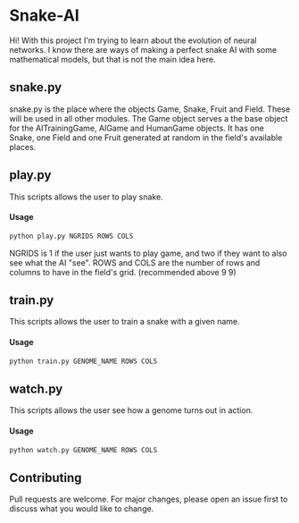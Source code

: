 # Snake-AI
Hi! With this project I'm trying to learn about the evolution of neural networks. I know there are ways of making a perfect snake AI with some mathematical models, but that is not the main idea here. 

## snake.py
snake.py is the place where the objects Game, Snake, Fruit and Field. These will be used in all other modules. The Game object serves a the base object for the AITrainingGame, AIGame and HumanGame objects. It has one Snake, one Field and one Fruit generated at random in the field's available places.

## play.py
This scripts allows the user to play snake.

#### Usage
```bash
python play.py NGRIDS ROWS COLS
```
NGRIDS is 1 if the user just wants to play game, and two if they want to also see what the AI "see".
ROWS and COLS are the number of rows and columns to have in the field's grid. (recommended above 9 9)

## train.py
This scripts allows the user to train a snake with a given name.

#### Usage
```bash
python train.py GENOME_NAME ROWS COLS
```
## watch.py
This scripts allows the user see how a genome turns out in action.

#### Usage
```bash
python watch.py GENOME_NAME ROWS COLS
```
## Contributing
Pull requests are welcome. For major changes, please open an issue first to discuss what you would like to change.
